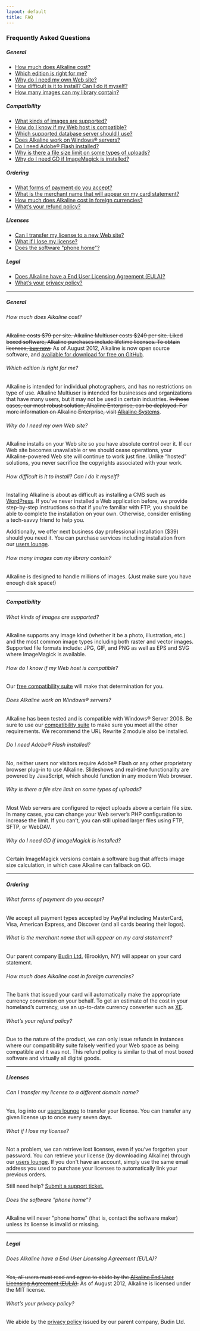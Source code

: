 ```yaml
---
layout: default
title: FAQ
---
```


### Frequently Asked Questions

<h5>General</h5>

<ul>
	<li><a href="#how-much">How much does Alkaline cost?</a></li>
	<li><a href="#which-edition">Which edition is right for me?</a></li>
	<li><a href="#why-web-site">Why do I need my own Web site?</a></li>
	<li><a href="#how-difficult">How difficult is it to install? Can I do it myself?</a></li>
	<li><a href="#how-many-images">How many images can my library contain?</a></li>
</ul>

<h5>Compatibility</h5>

<ul>
	<li><a href="#image-types">What kinds of images are supported?</a></li>
	<li><a href="#how-compatible">How do I know if my Web host is compatible?</a></li>
	<li><a href="#which-rbdms">Which supported database server should I use?</a></li>
	<li><a href="#alkaline-on-windows">Does Alkaline work on Windows&#0174; servers?</a></li>
	<li><a href="#do-i-need-adobe-flash">Do I need Adobe&#0174; Flash installed?</a></li>
	<li><a href="#file-size-limit-uploads">Why is there a file size limit on some types of uploads?</a></li>
	<li><a href="#gd-plus-im">Why do I need GD if ImageMagick is installed?</a></li>
</ul>

<h5>Ordering</h5>

<ul>
	<li><a href="#what-payment">What forms of payment do you accept?</a></li>
	<li><a href="#what-merchant">What is the merchant name that will appear on my card statement?</a></li>
	<li><a href="#foreign-currency">How much does Alkaline cost in foreign currencies?</a></li>
	<li><a href="#refund-policy">What&#8217;s your refund policy?</a></li>
</ul>

<h5>Licenses</h5>

<ul>
	<li><a href="#transfer-license">Can I transfer my license to a new Web site?</a></li>
	<li><a href="#lost-license">What if I lose my license?</a></li>
	<li><a href="#phone-home">Does the software "phone home"?</a></li>
</ul>

<h5>Legal</h5>

<ul>
	<li><a href="#eula">Does Alkaline have a End User Licensing Agreement (EULA)?</a></li>
	<li><a href="#privacy">What&#8217;s your privacy policy?</a></li>
</ul>

<hr />

##### General

<h6 id="how-much">How much does Alkaline cost?</h6>

<p><strike>Alkaline costs $79 per site. Alkaline Multiuser costs $249 per site. Liked boxed software, Alkaline purchases include lifetime licenses. To obtain licenses, <a href="./buy/">buy now</a>.</strike> As of August 2012, Alkaline is now open source software, and <a href="https://github.com/jacobbudin/Alkaline"> available for download for free on GitHub</a>.</p>

<h6 id="which-edition">Which edition is right for me?</h6>

<p>Alkaline is intended for individual photographers, and has no restrictions on type of use. Alkaline Multiuser is intended for businesses and organizations that have many users, but it may not be used in certain industries. <strike>In those cases, our most robust solution, Alkaline Enterprise, can be deployed. For more information on Alkaline Enterprise, visit <a href="http://www.alkalinesys.com/">Alkaline Systems</a></strike>.</p>

<h6 id="#why-web-site">Why do I need my own Web site?</h6>

<p>Alkaline installs on your Web site so you have absolute control over it. If our Web site becomes unavailable or we should cease operations, your Alkaline-powered Web site will continue to work just fine. Unlike &#8220;hosted&#8221; solutions, you never sacrifice the copyrights associated with your work.</p>

<h6 id="#how-difficult">How difficult is it to install? Can I do it myself?</h6>

<p>Installing Alkaline is about as difficult as installing a CMS such as <a href="http://www.wordpress.org/">WordPress</a>. If you&#8217;ve never installed a Web application before, we provide step-by-step instructions so that if you&#8217;re familiar with FTP, you should be able to complete the installation on your own. Otherwise, consider enlisting a tech-savvy friend to help you.</p>

<p>Additionally, we offer next business day professional installation ($39) should you need it. You can purchase services including installation from our <a href="./licenses/">users lounge</a>.</p>

<h6 id="how-many-images">How many images can my library contain?</h6>

<p>Alkaline is designed to handle millions of images. (Just make sure you have enough disk space!)</p>

<hr />

##### Compatibility

<h6 id="image-types">What kinds of images are supported?</h6>

Alkaline supports any image kind (whether it be a photo, illustration, etc.) and the most common image types including both raster and vector images. Supported file formats include: JPG, GIF, and PNG as well as EPS and SVG where ImageMagick is available. 

<h6 id="how-compatible">How do I know if my Web host is compatible?</h6>

<p>Our <a href="./compatibility/">free compatibility suite</a> will make that determination for you.</p>

<h6 id="alkaline-on-windows">Does Alkaline work on Windows&#0174; servers?</h6>

<p>Alkaline has been tested and is compatible with Windows&#0174; Server 2008. Be sure to use our <a href="./compatibility/"> compatibility suite</a> to make sure you meet all the other requirements. We recommend the URL Rewrite 2 module also be installed.</p>

<h6 id="do-i-need-adobe-flash">Do I need Adobe&#0174; Flash installed?</h6>

<p>No, neither users nor visitors require Adobe&#0174; Flash or any other proprietary browser plug-in to use Alkaline. Slideshows and real-time functionality are powered by JavaScript, which should function in any modern Web browser.</p>

<h6 id="file-size-limit-uploads">Why is there a file size limit on some types of uploads?</h6>

<p>Most Web servers are configured to reject uploads above a certain file size. In many cases, you can change your Web server&#8217;s PHP configuration to increase the limit. If you can&#8217;t, you can still upload larger files using FTP, SFTP, or WebDAV.</p>

<h6 id="gd-plus-im">Why do I need GD if ImageMagick is installed?</h6>

<p>Certain ImageMagick versions contain a software bug that affects image size calculation, in which case Alkaline can fallback on GD.</p>

<hr />

##### Ordering

<h6 id="what-payment">What forms of payment do you accept?</h6>

<p>We accept all payment types accepted by PayPal including MasterCard, Visa, American Express, and Discover (and all cards bearing their logos).</p>

<h6 id="what-merchant">What is the merchant name that will appear on my card statement?</h6>

<p>Our parent company <a href="http://www.budinltd.com/">Budin Ltd.</a> (Brooklyn, NY) will appear on your card statement.</p>

<h6 id="foreign-currency">How much does Alkaline cost in foreign currencies?</h6>

<p>The bank that issued your card will automatically make the appropriate currency conversion on your behalf. To get an estimate of the cost in your homeland&#8217;s currency, use an up-to-date currency converter such as <a href="http://www.xe.com/">XE</a>.</p>

<h6 id="refund-policy">What&#8217;s your refund policy?</h6>

<p>Due to the nature of the product, we can only issue refunds in instances where our compatibility suite falsely verified your Web space as being compatible and it was not. This refund policy is similar to that of most boxed software and virtually all digital goods.</p>

<hr />

##### Licenses

<h6 id="transfer-license">Can I transfer my license to a different domain name?</h6>

<p>Yes, log into our <a href="./users/">users lounge</a> to transfer your license. You can transfer any given license up to once every seven days.</p>

<h6 id="lost-license">What if I lose my license?</h6>

<p>Not a problem, we can retrieve lost licenses, even if you&#8217;ve forgotten your password. You can retrieve your license (by downloading Alkaline) through our <a href="./users/">users lounge</a>. If you don't have an account, simply use the same email address you used to purchase your licenses to automatically link your previous orders.</p>

Still need help? [Submit a support ticket.](/support/)

<h6 id="phone-home">Does the software "phone home"?</h6>

Alkaline will never "phone home" (that is, contact the software maker) unless its license is invalid or missing.

<hr />

##### Legal

<h6 id="eula">Does Alkaline have a End User Licensing Agreement (EULA)?</h6>

<p><strike>Yes, all users must read and agree to abide by the <a href="./eula/">Alkaline End User Licensing Agreement (EULA)</a>.</strike> As of August 2012, Alkaline is licensed under the MIT license.</p>

<h6 id="privacy">What&#8217;s your privacy policy?</h6>

<p>We abide by the <a href="http://www.budinltd.com/privacy/">privacy policy</a> issued by our parent company, Budin Ltd.</p>
